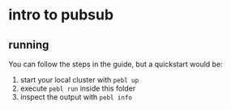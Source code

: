 # intro to pubsub

## running

You can follow the steps in the guide, but a quickstart would be:

  1. start your local cluster with `pebl up`
  2. execute `pebl run` inside this folder
  3. inspect the output with `pebl info`
